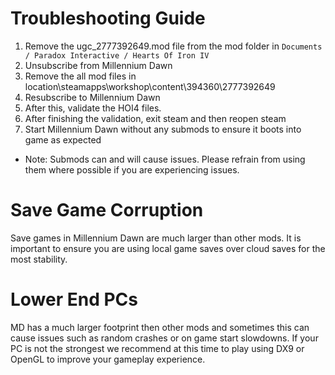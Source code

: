 # Troubleshooting Guide

1. Remove the ugc_2777392649.mod file from the mod folder in ``Documents / Paradox Interactive / Hearts Of Iron IV``
2. Unsubscribe from Millennium Dawn
3. Remove the all mod files in location\steamapps\workshop\content\394360\2777392649
4. Resubscribe to Millennium Dawn
5. After this, validate the HOI4 files.
6. After finishing the validation, exit steam and then reopen steam
7. Start Millennium Dawn without any submods to ensure it boots into game as expected
  - Note: Submods can and will cause issues. Please refrain from using them where possible if you are experiencing issues.

# Save Game Corruption

Save games in Millennium Dawn are much larger than other mods. It is important to ensure you are using local game saves over cloud saves for the most stability.

# Lower End PCs

MD has a much larger footprint then other mods and sometimes this can cause issues such as random crashes or on game start slowdowns. If your PC is not the strongest we recommend at this time to play using DX9 or OpenGL to improve your gameplay experience.
